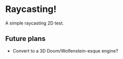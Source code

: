 # Raycasting!

A simple raycasting 2D test.

## Future plans

* Convert to a 3D Doom/Wolfenstein-esque engine?